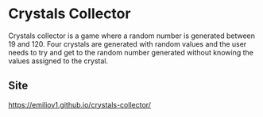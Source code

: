 # Crystals Collector

Crystals collector is a game where a random number is generated between 19 and 120. Four crystals are generated with random values and the user needs to try and get to the random number generated without knowing the values assigned to the crystal.

## Site
https://emiliov1.github.io/crystals-collector/

